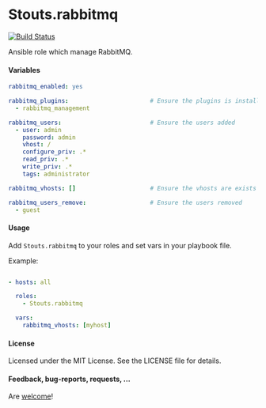 Stouts.rabbitmq
===============

[![Build Status](https://travis-ci.org/Stouts/Stouts.rabbitmq.png)](https://travis-ci.org/Stouts/Stouts.rabbitmq)

Ansible role which manage RabbitMQ.

#### Variables

```yaml
rabbitmq_enabled: yes

rabbitmq_plugins:                       # Ensure the plugins is installed
  - rabbitmq_management

rabbitmq_users:                         # Ensure the users added
  - user: admin
    password: admin
    vhost: /
    configure_priv: .*
    read_priv: .*
    write_priv: .*
    tags: administrator

rabbitmq_vhosts: []                     # Ensure the vhosts are exists

rabbitmq_users_remove:                  # Ensure the users removed
  - guest
```

#### Usage

Add `Stouts.rabbitmq` to your roles and set vars in your playbook file.

Example:

```yaml

- hosts: all

  roles:
    - Stouts.rabbitmq

  vars:
    rabbitmq_vhosts: [myhost]
```

#### License

Licensed under the MIT License. See the LICENSE file for details.

#### Feedback, bug-reports, requests, ...

Are [welcome](https://github.com/Stouts/Stouts.rabbitmq/issues)!
